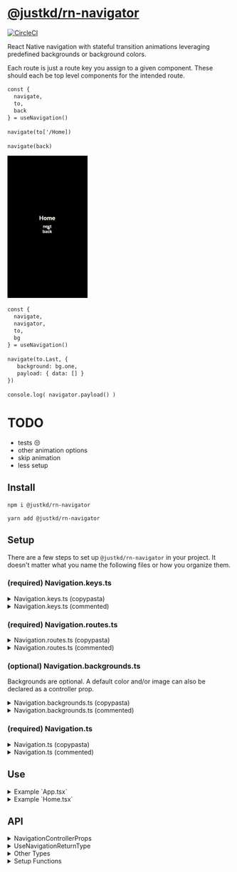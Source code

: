# [@justkd/rn-navigator](https://github.com/justkd/rn-navigator)

[![CircleCI](https://dl.circleci.com/status-badge/img/gh/justkd/rn-navigator/tree/main.svg?style=svg)](https://dl.circleci.com/status-badge/redirect/gh/justkd/rn-navigator/tree/main)

React Native navigation with stateful transition animations leveraging
predefined backgrounds or background colors.

Each route is just a route key you assign to a given component. These should each be top level components for the intended route.

```
const { 
  navigate, 
  to, 
  back 
} = useNavigation()

navigate(to['/Home])

navigate(back)
```

![image](https://github.com/justkd/rn-navigator/blob/main/assets/rn-navigator.gif?raw=true)

```
const { 
  navigate, 
  navigator,
  to, 
  bg
} = useNavigation()

navigate(to.Last, { 
   background: bg.one,
   payload: { data: [] }
})

console.log( navigator.payload() )
```

# TODO

- tests 😒
- other animation options
- skip animation
- less setup

## Install

```
npm i @justkd/rn-navigator
```
```
yarn add @justkd/rn-navigator
```

## Setup

There are a few steps to set up `@justkd/rn-navigator` in your project. It doesn't matter what you name the following files or how you organize them.

### (required) Navigation.keys.ts

<details>
  <summary>Navigation.keys.ts (copypasta)</summary>

  ```
  import { 
    getTypedRouteKeys, 
    type GetTypedRouteKeys 
  } from '@justkd/rn-navigator'

  const routeKeys = [
      '/Home', 
      '/Last'
  ] as const

  export const { navigationRouteKeys } =
    getTypedRouteKeys<typeof routeKeys>(routeKeys)

  export type NavigationRouteKey = keyof GetTypedRouteKeys<
    typeof navigationRouteKeys
  >
  ```

</details>

<details>
  <summary>Navigation.keys.ts (commented)</summary>

  ```
  // Import the relevant getters and types from the package.
  import { 
    getTypedRouteKeys, 
    type GetTypedRouteKeys 
  } from '@justkd/rn-navigator'

  // All route keys will need to be declared here first. 
  // Also, it's important to cast the object type `as const`. 
  const routeKeys = [
      '/Home', 
      '/Last'
  ] as const

  // Ensure the navigator knows the typed keys and export 
  // the returned, deconstructed value `navigationRouteKeys`.

  export const { navigationRouteKeys } =
    getTypedRouteKeys<typeof routeKeys>(routeKeys)

  // Export the route key type. The variable name doesn't matter.

  export type NavigationRouteKey = keyof GetTypedRouteKeys<
    typeof navigationRouteKeys
  >
  ```

</details>


### (required) Navigation.routes.ts

<details>
  <summary>Navigation.routes.ts (copypasta)</summary>

  ```
  import { type ComponentType } from 'react'
  import { type NavigationRouteKey } from './Navigation.keys'
  import { getTypedRoutes } from '@justkd/rn-navigator'

  import { Home } from './routes/Home'
  import { Last } from './routes/Last'

  const routes: Record<NavigationRouteKey, ComponentType> = {
    '/Home': Home,
    '/Last': Last,
  }

  export const { navigationRoutes } =
    getTypedRoutes<typeof routes>(routes)
  ```

</details>

<details>
  <summary>Navigation.routes.ts (commented)</summary>

  ```
  // Import the relevant getters and types.
  import { type ComponentType } from 'react'
  import { type NavigationRouteKey } from './Navigation.keys'
  import { getTypedRoutes } from '@justkd/rn-navigator'

  // Import the relevant top level components to represent each route.
  import { Home } from './routes/Home'
  import { Last } from './routes/Last'

  // Enforce record type and map route keys to route components.
  const routes: Record<NavigationRouteKey, ComponentType> = {
    '/Home': Home,
    '/Last': Last,
  }

  // Export the returned, deconstructed value `navigationRoutes`.
  export const { navigationRoutes } =
    getTypedRoutes<typeof routes>(routes)
  ```

</details>

### (optional) Navigation.backgrounds.ts

Backgrounds are optional. A default color and/or image can also be declared as a controller prop.

<details>
  <summary>Navigation.backgrounds.ts (copypasta)</summary>

  ```
  import { 
    getTypedBackgrounds, 
    type NavigationBackground 
  } from '@justkd/rn-navigator'
  import ImageOne from './assets/1.jpg'
  import ImageTwo from './assets/2.jpg'

  const backgrounds: Record<string, NavigationBackground> = {
    one: { image: { source: ImageOne } },
    two: { image: { source: ImageTwo } },
    black: { color: 'black' },
    white: { color: 'white' },
    combined: {
      color: 'purple',
      image: {
        resizeMode: 'contain',
        source: ImageSix,
        style: { marginLeft: '5%' },
      },
    },
  } as const

  export const {
    navigationBackgrounds,
    navigationBackgroundKeys,
  } = getTypedBackgrounds(backgrounds)
  ```

</details>

<details>
  <summary>Navigation.backgrounds.ts (commented)</summary>

  ```
  // Import the relevant getters and types.

  import { getTypedBackgrounds, type NavigationBackground } from '@justkd/rn-navigator'

  // Import image assets that you want to use as backgrounds during animated transitions.

  import ImageOne from './assets/1.jpg'
  import ImageTwo from './assets/2.jpg'

  // Enforce record type and map transition backgrounds to background keys.
  // The keys are arbitrary. This should be cast to `as const` as well.
  const backgrounds: Record<string, NavigationBackground> = {
    one: { image: { source: ImageOne } },
    two: { image: { source: ImageTwo } },
    black: { color: 'black' },
    white: { color: 'white' },
    combined: {
      color: 'purple',
      image: {
        resizeMode: 'contain',
        source: ImageSix,
        style: { marginLeft: '5%' },
      },
    },
  } as const

  // Export the returned, deconstructed values `navigationBackgrounds` and `navigationBackgroundKeys`.
  export const {
    navigationBackgrounds,
    navigationBackgroundKeys,
  } = getTypedBackgrounds(backgrounds)
  ```

</details>

### (required) Navigation.ts

<details>
  <summary>Navigation.ts (copypasta)</summary>

  ```
  import { getNavigationController } from '@justkd/rn-navigator'
  import { navigationBackgrounds } from './Navigation.backgrounds'
  import { navigationRouteKeys } from './Navigation.keys'

  export const { NavigationController, useNavigation } =
    getNavigationController<
      typeof navigationRouteKeys,
      typeof navigationBackgrounds
    >()
  ```

</details>

<details>
  <summary>Navigation.ts (commented)</summary>

  ```
  // Import the relevant getters and types.
  import { getNavigationController } from '@justkd/rn-navigator'
  import { navigationBackgrounds } from './Navigation.backgrounds'
  import { navigationRouteKeys } from './Navigation.keys'

  // Export the returned, deconstructed values `NavigationController` and `useNavigation`.
  export const { NavigationController, useNavigation } =
    getNavigationController<
      typeof navigationRouteKeys,
      typeof navigationBackgrounds
    >()
  ```

</details>

## Use

<details>
  <summary>Example `App.tsx`</summary>

  ```
  // Import the values you generated in the other files.
  import {
    NavigationController,
    navigationRoutes,
    navigationBackgrounds,
  } from './Navigation'

  // Default background image and color are optional
  // import DefaultBackgroundImage from './assets/DefaultBackgroundImage.jpg'

  /* =^..^=  ✿  =^..^=  */
  export function App() {
    return (
      <NavigationController
        initialRoute="/Home"
        routes={navigationRoutes}
        backgrounds={navigationBackgrounds}
        // backgroundColor="black"
        // backgroundImage={DefaultBackgroundImage}
      />
    )
  }
  ```

</details>

<details>
  <summary>Example `Home.tsx`</summary>

  ```
  // Import the `useNavigation` hook from wherever you generated it earlier.
  import { useNavigation } from 'your_path_to/Your_Navigation_File'

  export function Home() {
      type PayloadType = { data: [] }
      const { navigate, to, bg, back, navigator } = useNavigation()
      
      const onPress = () => {
          navigate<PayloadType>(
            to['/A'], 
            { 
              background: bg['one'],
              payload: { data: [] 
            }
          })

          // navigate( back )
          // console.log( navigator.peek() )
      }

      return (
          <View style={{ flex: 1, justifyContent: 'center' }}>
            <Pressable onPress={onPress}>
              <Text>{'Navigate'}</Text>
            </Pressable>
          </View>
      )
  }
  ```

</details>

## API

<details>
  <summary>NavigationControllerProps</summary>

  ```
  /**
   * Type representing the props for the `NavigationController` component.
   */
  export interface NavigationControllerProps<
    R extends string | number | symbol,
    B,
  > {

    /**
     * Provide the `navigationRoutes` object generated by `getTypedRoutes`.
     */
    routes: Record<R, ComponentType>

    /**
     * The initial route to show. This will also be the 
     * target route when using the `reset` function.
     */
    initialRoute: R

    /**
     * Default background color.
     */
    backgroundColor?: ViewStyle['backgroundColor']

    /**
     * Default background image.
     */
    backgroundImage?: ImageSourcePropType

    /**
     * Provide the `navigationBackgrounds` object generated by `getTypedBackgrounds`.
     */
    backgrounds?: B

    /**
     * If `true`, will error if the controller component ever unmounts.
     * It probably shouldn't ever unmount if it's meant to be at the top level.
     * But you can also use the controlelr to encapsulate sub navigators and routes.
     */
    topLevelController?: boolean

  }
  ```

  </details>

  <details>
  <summary>UseNavigationReturnType</summary>

  ```
  /**
   * Type representing the values returned by the `useNavigation` hook.
   */
  export type UseNavigationReturnType<
    R extends string | number | symbol,
    B extends string | number | symbol,
  > = {
    /**
     * Navigates to the given route with event options and animated transitions.
     */
    navigate: NavigateFn<R>

    /**
     * Object exposing typed route keys for navigation.
     */
    to: Record<R, R>

    /**
     * Object exposing typed background keys for navigation.
     */
    bg: Record<B, B>

    /**
     * Use as the navigation route target when navigating back in the history stack.
     */
    back: BackToken

    /**
     * Object holding utility methods for the navigator.
     */
    navigator: {
      /**
       * Return a frozen copy of the current state.
       * This is just for looking.
       * @example
       * import { useNavigation } from './Navigation'
       * const { navigator } = useNavigation()
       * console.log( navigator.peek() )
       */
      peek: () => NavigationState

      /**
       * Reset the navigator. Animates navigation back to the
       * `initialRoute`. A background can be provided as a param.
       * @example
       * import { useNavigation } from './Navigation'
       * const { navigator, bg } = useNavigation()
       * navigator.reset(bg.reset)
       */
      reset: (background?: string) => void

      /**
       * If no param is provided, retrieve the payload for the current route.
       * If an index is provided, retrieve the relevant payload from the
       * navigation history stack.
       * @example
       * import { useNavigation } from './Navigation'
       * const { navigator } = useNavigation()
       * console.log( navigator.payload() )
       * console.log( navigator.payload(1) ) // only if there is history to check
       */
      payload: <T extends GenericObj>(n?: number) => T | null

      /**
       * If no param is provided, retrieve the name for the current route.
       * If an index is provided, retrieve the relevant route name from the
       * navigation history stack.
       * @example
       * import { useNavigation } from 'your_path_to/Your_Navigation_File'
       * const { navigator } = useNavigation()
       * console.log( navigator.route() )
       * console.log( navigator.route(1) ) // only if there is history to check
       */
      route: (index?: number) => string | null

      /**
       * !!! You probably don't want to use this. But it's here just in case. !!!
       * Set the navigation state directly.
       * @example
       * import { useNavigation, type NavigationState } from '@justkd/rn-navigator'
       * const { navigator } = useNavigation()
       * const nextState: NavigationState = {
       *   queue: [{ to: '/Home' }],
       *   history: []
       * }
       * console.log( navigator.set( nextState ) )
       */
      set: (next: Partial<NavigationState>) => void
    }
  }

  ```
  
  </details>

  <details>
  <summary>Other Types</summary>

  ```
  /**
   * Used to ensure the user generated route keys type does not include
   * the internal back token. The back token is still accepted by
   * the navigate fn, and the route keys will be strongly typed.
   */
  export type GetTypedRouteKeys<T> = Omit<T, InternalBackTokenType>

  /**
   * Represents a background object when defining navigation backgrounds.
   */
  export type NavigationBackground = {
    color?: ViewStyle['backgroundColor']
    image?: {
      source: ImageSourcePropType
      resizeMode?: ImageBackgroundProps['resizeMode']
      style?: ImageBackgroundProps['style']
    }
  }

  /**
   * Type representing the values stored in the navigation queue and history.
   */
  export type NavigationEvent = {
    to: string
    payload?: Record<string, any>
    background?: string
  }

  /**
   * Type representing the internal navigation state.
   */
  export type NavigationState = {
    queue: NavigationEvent[]
    history: NavigationEvent[]
    isNavigating:
      | null
      | 'fwd'
      | 'back'
      | 'error'
    background?: string
  }
  ```
  
  </details>

  <details>
  <summary>Setup Functions</summary>

  ```
  /**
   * Uses the values returned from the other getters and returns
   * a strongly typed object holding all navigation routes.
   */
  export const getTypedRoutes = <T extends Record<any, any>>(
    routes: T,
  ) => { navigationRoutes: T }

  /**
   * Ensures the background key helper is strongly typed.
   */
  export const getTypedBackgrounds = <T extends Record<any, any>>(
    backgrounds: T,
  ) => {
    navigationBackgroundKeys: Record<keyof T, keyof T>,
    navigationBackgrounds: T,
  }

  /**
   * Adds the internal back token to the user route keys.
   * The back token won't be included in the exposed type,
   * but the navigate fn will still accept it from the `back`
   * helper returned by `useNavigation`. The route keys will
   * also be strongly typed.
   */
  export const getTypedRouteKeys = <T extends readonly string[]>(
    arr: T,
  ) => { 
    navigationRouteKeys: Record<
      T[number],
      T[number]
    > & InternalBackTokenType
  }

  /**
   * Returns a function component representing the `NavigationController`
   * and a `useNavigation` hook specific to that controller.
   */
  export function getNavigationController<
    R,
    B = any,
  >(): { 

    useNavigation: UseNavigationReturnType<
      keyof R, 
      keyof B
    >,
    
    NavigationController: (
      props: NavigationControllerProps<
        Exclude<keyof R, InternalBackTokenType>, 
        BackgroundGeneric
      >
    ): JSX.Element
  }
  ```
  
  </details>
